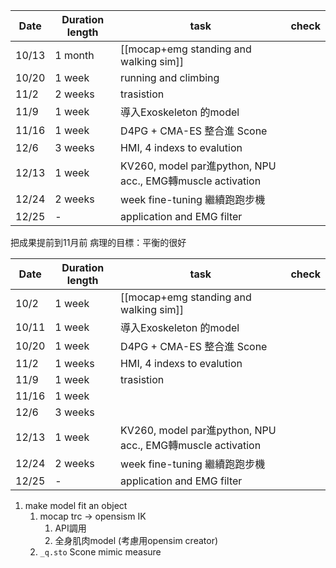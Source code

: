
| Date  | Duration length | task                                                     | check |
| ----- | --------------- | -------------------------------------------------------- | ----- |
| 10/13 | 1 month         | [[mocap+emg standing and walking sim]]                   |       |
| 10/20 | 1 week          | running and climbing                                     |       |
| 11/2  | 2 weeks         | trasistion                                               |       |
| 11/9  | 1 week          | 導入Exoskeleton 的model                                     |       |
| 11/16 | 1 week          | D4PG + CMA-ES 整合進 Scone                                  |       |
| 12/6  | 3 weeks         | HMI, 4 indexs to evalution                               |       |
| 12/13 | 1 week          | KV260, model par進python, NPU acc., EMG轉muscle activation |       |
| 12/24 | 2 weeks         | week fine-tuning 繼續跑跑步機                                  |       |
| 12/25 | -               | application and EMG filter                               |       |

把成果提前到11月前
病理的目標：平衡的很好

| Date  | Duration length | task                                                     | check |
| ----- | --------------- | -------------------------------------------------------- | ----- |
| 10/2  | 1 week          | [[mocap+emg standing and walking sim]]                   |       |
| 10/11 | 1 week          | 導入Exoskeleton 的model                                     |       |
| 10/20 | 1 week          | D4PG + CMA-ES 整合進 Scone                                  |       |
| 11/2  | 1 weeks         | HMI, 4 indexs to evalution                               |       |
| 11/9  | 1 week          | trasistion                                               |       |
| 11/16 | 1 week          |                                                          |       |
| 12/6  | 3 weeks         |                                                          |       |
| 12/13 | 1 week          | KV260, model par進python, NPU acc., EMG轉muscle activation |       |
| 12/24 | 2 weeks         | week fine-tuning 繼續跑跑步機                                  |       |
| 12/25 | -               | application and EMG filter                               |       |

1. make model fit an object
	1. mocap trc -> opensism IK 
		1. API調用
		2. 全身肌肉model (考慮用opensim creator)
	2. `_q.sto` Scone mimic measure
